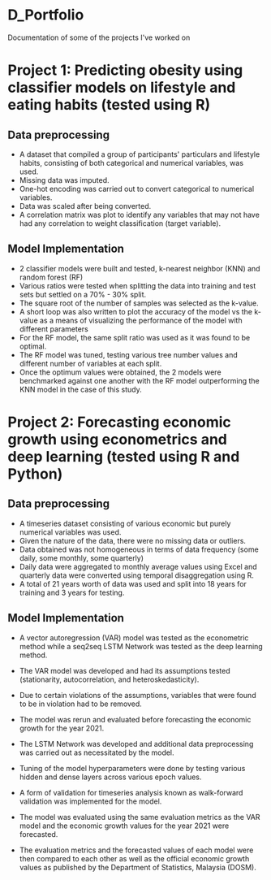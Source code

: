 # D_Portfolio
Documentation of some of the projects I've worked on

# Project 1: Predicting obesity using classifier models on lifestyle and eating habits (tested using R)
## Data preprocessing
*	A dataset that compiled a group of participants' particulars and lifestyle habits, consisting of both categorical and numerical variables, was used.
*	Missing data was imputed.
*	One-hot encoding was carried out to convert categorical to numerical variables.
*	Data was scaled after being converted.
*	A correlation matrix was plot to identify any variables that may not have had any correlation to weight classification (target variable).

## Model Implementation
*	2 classifier models were built and tested, k-nearest neighbor (KNN) and random forest (RF)
*	Various ratios were tested when splitting the data into training and test sets but settled on a 70% - 30% split.
*	The square root of the number of samples was selected as the k-value.
*	A short loop was also written to plot the accuracy of the model vs the k-value as a means of visualizing the performance of the model with different parameters
*	For the RF model, the same split ratio was used as it was found to be optimal.
*	The RF model was tuned, testing various tree number values and different number of variables at each split.
*	Once the optimum values were obtained, the 2 models were benchmarked against one another with the RF model outperforming the KNN model in the case of this study.
 
# Project 2: Forecasting economic growth using econometrics and deep learning (tested using R and Python)
## Data preprocessing

* A timeseries dataset consisting of various economic but purely numerical variables was used.
* Given the nature of the data, there were no missing data or outliers.
* Data obtained was not homogeneous in terms of data frequency (some daily, some monthly, some quarterly)
* Daily data were aggregated to monthly average values using Excel and quarterly data were converted using temporal disaggregation using R.
* A total of 21 years worth of data was used and split into 18 years for training and 3 years for testing.

## Model Implementation

* A vector autoregression (VAR) model was tested as the econometric method while a seq2seq LSTM Network was tested as the deep learning method. 
* The VAR model was developed and had its assumptions tested (stationarity, autocorrelation, and heteroskedasticity).
* Due to certain violations of the assumptions, variables that were found to be in violation had to be removed.
* The model was rerun and evaluated before forecasting the economic growth for the year 2021.

* The LSTM Network was developed and additional data preprocessing was carried out as necessitated by the model.
* Tuning of the model hyperparameters were done by testing various hidden and dense layers across various epoch values. 
* A form of validation for timeseries analysis known as walk-forward validation was implemented for the model.
* The model was evaluated using the same evaluation metrics as the VAR model and the economic growth values for the year 2021 were forecasted.
* The evaluation metrics and the forecasted values of each model were then compared to each other as well as the official economic growth values as published by the Department of Statistics, Malaysia (DOSM).
